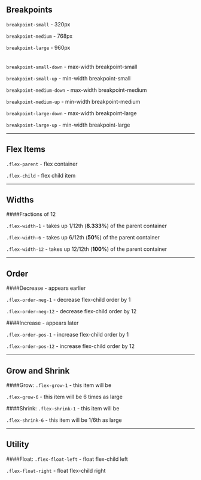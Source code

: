 Breakpoints
-----------
`breakpoint-small` - 320px

`breakpoint-medium` - 768px

`breakpoint-large` - 960px
<br><br><br>
`breakpoint-small-down` - max-width breakpoint-small

`breakpoint-small-up` - min-width breakpoint-small

`breakpoint-medium-down` - max-width breakpoint-medium

`breakpoint-medium-up` - min-width breakpoint-medium

`breakpoint-large-down` - max-width breakpoint-large

`breakpoint-large-up` - min-width breakpoint-large

___

Flex Items
-----------

`.flex-parent` - flex container 

`.flex-child` - flex child item

___

Widths
-----------
####Fractions of 12

`.flex-width-1` - takes up 1/12th (**8.333%**) of the parent container

`.flex-width-6` - takes up 6/12th (**50%**) of the parent container

`.flex-width-12` - takes up 12/12th (**100%**) of the parent container

___

Order
-----------

####Decrease - appears earlier

`.flex-order-neg-1` - decrease flex-child order by 1

`.flex-order-neg-12` - decrease flex-child order by 12

####Increase - appears later

`.flex-order-pos-1` - increase flex-child order by 1

`.flex-order-pos-12` - increase flex-child order by 12

___

Grow and Shrink
-----------

####Grow:
`.flex-grow-1` - this item will be 

`.flex-grow-6` - this item will be 6 times as large


####Shrink:
`.flex-shrink-1` - this item will be

`.flex-shrink-6` - this item will be 1/6th as large

___

Utility
-----------

####Float:
`.flex-float-left` - float flex-child left

`.flex-float-right` - float flex-child right

